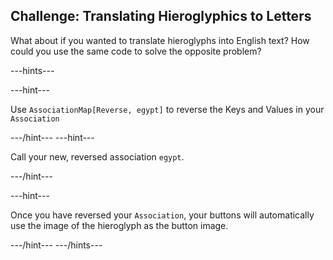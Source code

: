 ## Challenge: Translating Hieroglyphics to Letters

What about if you wanted to translate hieroglyphs into English text? How could you use the same code to solve the opposite problem?

---hints---

---hint---

Use `AssociationMap[Reverse, egypt]` to reverse the Keys and Values in your `Association`

---/hint---
---hint---

Call your new, reversed association `egypt`.

---/hint---

---hint---

Once you have reversed your `Association`, your buttons will automatically use the image of the hieroglyph as the button image.

---/hint---
---/hints---
